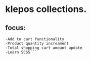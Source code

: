 # **klepos collections.**
## focus: 
```-Shopping cart functionality.
-Add to cart functionality
-Product quantity increament
-Total shopping cart amount update
-Learn SCSS```
